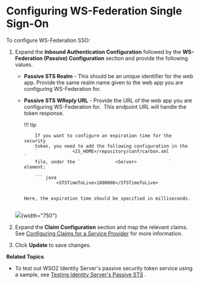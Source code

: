 # Configuring WS-Federation Single Sign-On

To configure WS-Federation SSO:

1.  Expand the **Inbound Authentication Configuration** followed by the
    **WS-Federation (Passive) Configuration** section and provide the
    following values.

    -   **Passive STS Realm** - This should be an unique identifier for
        the web app. Provide the same realm name given to the web app
        you are configuring WS-Federation for.

    -   **Passive STS WReply URL** - Provide the URL of the web app you
        are configuring WS-Federation for.  This endpoint URL will
        handle the token response.

        !!! tip
        
                If you want to configure an expiration time for the security
                token, you need to add the following configuration in the
                `             <IS_HOME>/repository/conf/carbon.xml            `
                file, under the `             <Server>            ` element:
        
                ``` java
                        <STSTimeToLive>1800000</STSTimeToLive>
        ```

        Here, the expiration time should be specified in milliseconds.


    ![](attachments/103330844/112392543.png){width="750"}

2.  Expand the **Claim Configuration** section and map the relevant
    claims. See [Configuring Claims for a Service
    Provider](_Configuring_Claims_for_a_Service_Provider_) for more
    information.
3.  Click **Update** to save changes.

**Related Topics**

-   To test out WSO2 Identity Server's passive security token service
    using a sample, see [Testing Identity Server's Passive
    STS](_Testing_Passive_STS_) .
